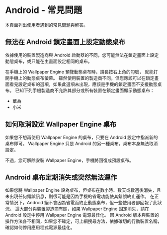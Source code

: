 # Android - 常見問題

本頁面列出使用者遇到的常見問題與解答。

## 無法在 Android 鎖定畫面上設定動態桌布

依據使用的裝置製造商與 Android 啟動器的不同，您可能無法在鎖定畫面上設定動態桌布，或只能在主畫面設定相同的桌布。

在手機上的 Wallpaper Engine 預覽動態桌布時，請長按右上角的勾號， 就能打開手機上的動態桌布螢幕。 雖然使用裝置的製造商不同，但您應該可以在鎖定畫面看見設定桌布的選項，如果此選項未出現，應該是手機的鎖定畫面不支援動態桌布。 已知下列手機製造商不允許其部分或所有裝置在鎖定畫面顯示動態桌布：

* 華為
* 小米

## 如何取消設定 Wallpaper Engine 桌布

如果您不想再使用 Wallpaper Engine 的桌布，只要在 Android 設定中指派新的桌布即可。 Wallpaper Engine 只是 Android 的另一種桌布，桌布本身無法取消設定。

不過，您可解除安裝 Wallpaper Engine，手機將回復成預設桌布。

## Android 桌布定期消失或突然無法運作

如果您將 Wallpaper Engine 設為桌布，但桌布在數小時、數天或數週後消失，且未出現任何錯誤訊息，則很可能是因為手機的省電功能使其錯誤終止運作。 在正常情況下，Android 絕不會因為省電而終止動態桌布，但一些使用者卻回報了此狀況。 這大部分與裝置製造商有關，如果 Wallpaper Engine 固定消失，請在 Android 設定中停用 Wallpaper Engine 電源最佳化。 因 Android 版本與裝置的操作方法各不相同，如果您不確定，可上網搜尋方法，依據確切的行動裝置名稱，確認如何停用應用程式電源最佳化。